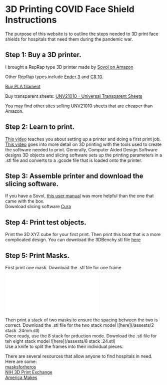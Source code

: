 # 3D Printing COVID Face Shield Instructions  

The purpose of this website is to outline the steps needed to 3D print face shields for hospitals that need them during the pandemic war.  

## Step 1: Buy a 3D printer.   
I brought a RepRap type 3D printer made by [Sovol on Amazon](https://www.amazon.com/dp/B07TMLJS8Z/ref=cm_sw_r_apa_i_YAZKEbT34FYV3)  

Other RepRap types include [Ender 3](https://www.amazon.com/Comgrow-Creality-Printer-Upgrade-Certified/dp/B07GYRQVYV) and [CR 10](https://www.amazon.com/Official-Creality-3D-Printer-12x12x15-5/dp/B07LG2K55Q/ref=sr_1_2?dchild=1&keywords=cr10+3d+printer&qid=1588033169&s=industrial&sr=1-2).  

[Buy PLA filament](https://www.amazon.com/dp/B07R1SJCL6/ref=cm_sw_r_apa_i_xHZKEbFY30JT3)  

Buy transparent sheets: [UNV21010 - Universal Transparent Sheets](https://www.amazon.com/gp/product/B074QXD918/ref=ppx_yo_dt_b_asin_title_o00_s00?ie=UTF8&psc=1)  

You may find other sites selling UNV21010 sheets that are cheaper than Amazon.  
## Step 2: Learn to print.  
[This video](https://www.youtube.com/watch?v=T-Z3GmM20JM) teaches you about setting up a printer and doing a first print job. 
[This video](https://www.youtube.com/watch?v=3LBTkLsjHGQ) goes into more detail on 3D printing with the tools used to create the software needed to print. Generally, Computer Aided Design Software designs 3D objects and slicing software sets up the printing parameters in a .stl file and converts to a .gcode file that is loaded onto the printer.  

## Step 3: Assemble printer and download the slicing software.    
If you have a Sovol, [this user manual](https://drive.google.com/file/d/1Jwcd8sjB3ZGyrze-Ci5c0DzP0ElAvcmj/view) was more helpful than the one that came with the box.   
Download slicing software [Cura](https://ultimaker.com/software/ultimaker-cura)  

## Step 4: Print test objects. 
Print the 3D XYZ cube for your first print. Then print this boat that is a more complicated design. You can download the 3DBenchy.stl file [here](https://www.thingiverse.com/thing:763622/files)    

## Step 5: Print Masks.
First print one mask. Download the .stl file for one frame ![here](/assests/1_letter_3-hole.stl)  
Then print a stack of two masks to ensure the spacing between the two is correct. Download the .stl file for the two stack model ![here](/assests/2 stack .24mm.stl)  
Once ready, use the 8 stack for prduction mode. Download the .stl file for teh eight stack model ![here](/assests/8 stack .24.stl)  
Use a knife to split the frames into their individual pieces.

There are several resources that allow anyone to find hospitals in need. Here are some:  
[masksforheros](https://www.masksforheroes.com/)  
[NIH 3D Print Exchange](https://3dprint.nih.gov/)  
[America Makes](https://www.americamakes.us/statement-on-covid-19/)  



